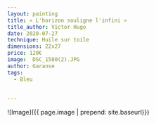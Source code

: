 ```yaml
---
layout: painting
title: « L'horizon souligne l'infini »       
title_author: Victor Hugo
date: 2020-07-27
technique: Huile sur toile
dimensions: 22x27
price: 120€
image:  DSC_1580(2).JPG
author: Garanse
tags:
  - Bleu
  
  
---
```

![Image]({{ page.image | prepend: site.baseurl}})

